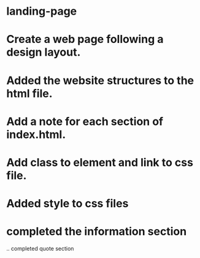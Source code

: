 # landing-page 

# Create a web page following a design layout.
# Added the website structures to the html file.
# Add a note for each section of index.html.
# Add class to element and link to css file.
# Added style to css files
# completed the information section
.. completed quote section
